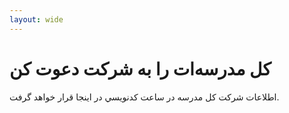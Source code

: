 ```yaml
---
layout: wide
---
```


# كل مدرسه‌ات را به شركت دعوت كن

اطلاعات شرکت كل مدرسه در ساعت کدنويسي در اینجا قرار خواهد گرفت.